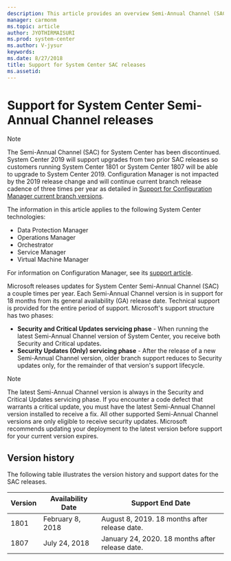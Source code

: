```yaml
---
description: This article provides an overview Semi-Annual Channel (SAC) release for System Center.
manager: carmonm
ms.topic: article
author: JYOTHIRMAISURI
ms.prod: system-center
ms.author: V-jysur
keywords:
ms.date: 8/27/2018
title: Support for System Center SAC releases
ms.assetid:
---
```


# Support for System Center Semi-Annual Channel releases

> [!NOTE]
> The Semi-Annual Channel (SAC) for System Center has been discontinued. System Center 2019 will support upgrades from two prior SAC releases so customers running System Center 1801 or System Center 1807 will be able to upgrade to System Center 2019.
>Configuration Manager is not impacted by the 2019 release change and will continue current branch release cadence of three times per year as detailed in [Support for Configuration Manager current branch versions](/configmgr/core/servers/manage/current-branch-versions-supported).

The information in this article applies to the following System Center technologies:

- Data Protection Manager
- Operations Manager
- Orchestrator
- Service Manager
- Virtual Machine Manager

For information on Configuration Manager, see its [support article](/configmgr/core/servers/manage/current-branch-versions-supported).

Microsoft releases updates for System Center Semi-Annual Channel (SAC) a couple times per year. Each Semi-Annual Channel version is in support for 18 months from its general availability (GA) release date. Technical support is provided for the entire period of support. Microsoft's support structure has two phases:

- **Security and Critical Updates servicing phase** - When running the latest Semi-Annual Channel version of System Center, you receive both Security and Critical updates.
- **Security Updates (Only) servicing phase** - After the release of a new Semi-Annual Channel version, older branch support reduces to Security updates only, for the remainder of that version's support lifecycle.  


> [!NOTE]
> The latest Semi-Annual Channel version is always in the Security and Critical Updates servicing phase. If you encounter a code defect that warrants a critical update, you must have the latest Semi-Annual Channel version installed to receive a fix. All other supported Semi-Annual Channel versions are only eligible to receive security updates. Microsoft recommends updating your deployment to the latest version before support for your current version expires.  

## Version history
The following table illustrates the version history and support dates for the SAC releases.

Version|Availability Date|Support End Date
--- | --- | ---
1801 |February 8, 2018 |August 8, 2019. 18 months after release date.
1807 |July 24, 2018 |January 24, 2020. 18 months after release date.